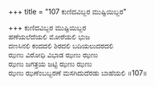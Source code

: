 +++
title = "107 ಕುಣಿದವಿಬ್ಬರ ಮುಷ್ಟಿಯಿಬ್ಬರ"

+++
ಕುಣಿದವಿಬ್ಬರ ಮುಷ್ಟಿಯಿಬ್ಬರ  
ಹಣೆಯಲೆದೆಯಲಿ ಮೋರೆಯಲಿ ಭುಜ  
ದಣಸಿನಲಿ ಕಂದದಲಿ ಶಿರದಲಿ ಬದಿಯಲುದರದಲಿ  
ಝಣು ವಿರೋಧಿ ವಿಭಾಡ ಝಣು ಝಣು  
ಝಣು ಜಗತ್ರಯ ಜಟ್ಟಿ ಝಣು ಝಣು  
ಝಣು ಝಣೆಂಬಬ್ಬರಣೆ ಮಸಗಿದುದೆರಡು ಬಾಹೆಯಲಿ    ॥107॥